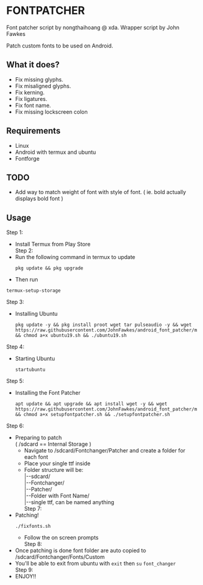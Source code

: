 # FONTPATCHER

Font patcher script by nongthaihoang @ xda.
Wrapper script by John Fawkes

Patch custom fonts to be used on Android.

## What it does?
- Fix missing glyphs.
- Fix misaligned glyphs.
- Fix kerning.
- Fix ligatures.
- Fix font name.
- Fix missing lockscreen colon

## Requirements
- Linux
- Android with termux and ubuntu
- Fontforge

## TODO
- Add way to match weight of font with style of font. ( ie. bold actually displays bold font )

## Usage
Step 1:  
- Install Termux from Play Store  
Step 2:  
- Run the following command in termux to update  
  ```
  pkg update && pkg upgrade
  ```
- Then run 
```
termux-setup-storage
```
Step 3:  
- Installing Ubuntu  
  ```
  pkg update -y && pkg install proot wget tar pulseaudio -y && wget https://raw.githubusercontent.com/JohnFawkes/android_font_patcher/master/ubuntu19.sh && chmod a+x ubuntu19.sh && ./ubuntu19.sh
  ```
Step 4:  
- Starting Ubuntu  
  ```
  startubuntu
  ```
Step 5:  
- Installing the Font Patcher  
  ```
  apt update && apt upgrade && apt install wget -y && wget https://raw.githubusercontent.com/JohnFawkes/android_font_patcher/master/setupfontpatcher.sh && chmod a+x setupfontpatcher.sh && ./setupfontpatcher.sh
  ```
Step 6:  
- Preparing to patch  
  ( /sdcard == Internal Storage )   
  - Navigate to /sdcard/Fontchanger/Patcher and create a folder for each font  
  - Place your single ttf inside  
  - Folder structure will be:  
      |--sdcard/  
        |--Fontchanger/  
          |--Patcher/  
            |--Folder with Font Name/  
              |--single ttf, can be named anything  
 Step 7:  
- Patching!  
  ```
  ./fixfonts.sh  
  ```
  - Follow the on screen prompts  
Step 8:  
- Once patching is done font folder are auto copied to /sdcard/Fontchanger/Fonts/Custom  
- You'll be able to exit from ubuntu with ```exit``` then ```su``` ```font_changer```  
Step 9:  
- ENJOY!!  
  


